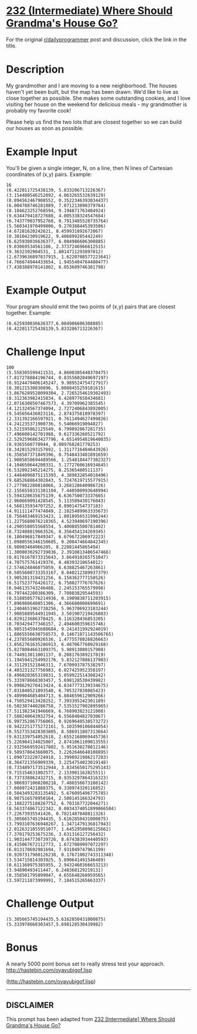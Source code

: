 # [232 (Intermediate) Where Should Grandma's House Go?](https://www.reddit.com/r/dailyprogrammer/comments/3l61vx/20150916_challenge_232_intermediate_where_should/)

For the original [r/dailyprogrammer](https://www.reddit.com/r/dailyprogrammer/) post and discussion, click the link in the title.

# Description
My grandmother and I are moving to a new neighborhood. The houses haven't yet been built, but the map has been drawn. We'd like to live as close together as possible. She makes some outstanding cookies, and I love visiting her house on the weekend for delicious meals - my grandmother is probably my favorite cook!

Please help us find the two lots that are closest together so we can build our houses as soon as possible. 

# Example Input
You'll be given a single integer, N, on a line, then N lines of Cartesian coordinates of (x,y) pairs. Example:


```
16 
(6.422011725438139, 5.833206713226367)
(3.154480546252892, 4.063265532639129)
(8.894562467908552, 0.3522346393034437)
(6.004788746281089, 7.071213090379764)
(8.104623252768594, 9.194871763484924)
(9.634479418727688, 4.005338324547684)
(6.743779037952768, 0.7913485528735764)
(5.560341970499806, 9.270388445393506)
(4.67281620242621, 8.459931892672067)
(0.30104230919622, 9.406899285442249)
(6.625930036636377, 6.084986606308885)
(9.03069534561186, 2.3737246966612515)
(9.3632392904531, 1.8014711293897012)
(2.6739636897837915, 1.6220708577223641)
(4.766674944433654, 1.9455404764480477)
(7.438388978141802, 6.053689746381798)
```
# Example Output
Your program should emit the two points of (x,y) pairs that are closest together. Example:


```
(6.625930036636377,6.084986606308885) (6.422011725438139,5.833206713226367)
```
# Challenge Input

```
100
(5.558305599411531, 4.8600305440370475)
(7.817278884196744, 0.8355602049697197)
(0.9124479406145247, 9.989524754727917)
(8.30121530830896, 5.0088455259181615)
(3.8676289528099304, 2.7265254619302493)
(8.312363982415834, 6.428977658434681)
(2.0716308507467573, 4.39709962385545)
(4.121324567374094, 2.7272406843892005)
(9.545656436023116, 2.874375810978397)
(2.331392166597921, 0.7611494627499826)
(4.241235371900736, 5.54066919094827)
(3.521595862125549, 6.799892867281735)
(7.496600142701988, 9.617336260521792)
(2.5292596863427796, 4.6514954819640035)
(8.9365560770944, 8.089768281770253)
(8.342815293157892, 1.3117716484643926)
(6.358587371849396, 0.7548433481891659)
(1.9085858694489566, 1.2548184477302327)
(4.104650644200331, 5.1772760616934645)
(6.532092345214275, 8.25365480511137)
(1.4484096875115393, 4.389832854018496)
(9.685268864302843, 5.7247619715577915)
(7.277982280818066, 3.268128640986726)
(2.1556558331381104, 7.440500993648994)
(5.594320635675139, 6.636750073337665)
(2.960669091428545, 5.113509430176043)
(4.568135934707252, 8.89014754737183)
(4.911111477474849, 2.1025489963335673)
(8.756483469153423, 1.8018956531996244)
(1.2275680076218365, 4.523940697190396)
(4.290558055568554, 5.400885500781402)
(8.732488819663526, 8.356454134269345)
(6.180496817849347, 6.679672206972223)
(1.0980556346150605, 9.200474664842345)
(6.98003484966205, 8.22081445865494)
(1.3008030292739836, 2.3910813486547466)
(0.8176167873315643, 3.664910265751047)
(4.707575761419376, 8.48393210654012)
(2.574624846075059, 6.638825467263861)
(0.5055608733353167, 8.040212389937379)
(3.905281319431256, 6.158362777150526)
(6.517523776426172, 6.758027776767626)
(6.946135743246488, 2.245153765579998)
(6.797442280386309, 7.70803829544593)
(0.5188505776214936, 0.1909838711203915)
(7.896980640851306, 4.366680008699691)
(1.2404651962738256, 5.963706923183244)
(7.9085889544911945, 3.501907219426883)
(4.829123686370425, 6.116328436853205)
(8.703429477346157, 2.494600359615746)
(6.9851545945688684, 9.241431992924019)
(1.8865556630758573, 0.14671871143506765)
(4.237855680926536, 1.4775578026826663)
(3.8562761635286913, 6.487067768929168)
(5.8278084663109375, 5.98913080157908)
(8.744913811001137, 8.208176389217819)
(1.1945941254992176, 5.832127086137903)
(4.311291521846311, 7.670993787538297)
(4.403231327756983, 6.027425952358197)
(8.496020365319831, 5.059922514308242)
(5.333978668303457, 5.698128530439982)
(9.098629270413424, 6.8347773139334675)
(7.031840521893548, 6.705327830885423)
(9.409904685404713, 6.884659612909266)
(4.750529413428252, 7.393395242301189)
(6.502387440286758, 7.5351527902895965)
(7.511382341946669, 6.768903823121008)
(7.508240643932754, 6.556840482703067)
(6.997352867756065, 0.9269648538573272)
(0.9422251775272161, 5.103590106844054)
(0.5527353428303805, 8.586911807313664)
(9.631339754852618, 2.6552168069445736)
(5.226984134025007, 2.8741061109013555)
(2.9325669592417802, 5.951638270812146)
(9.589378643660075, 3.2262646648108895)
(1.090723228724918, 1.3998921986217283)
(8.364721356909339, 3.2254754023019148)
(0.7334897173512944, 3.8345650175295143)
(9.715154631802577, 2.153901162825511)
(8.737338862432715, 0.9353297864316323)
(3.9069371008200218, 7.486556673108142)
(7.088972421888375, 9.338974320116852)
(0.5043493283135492, 5.676095496775785)
(8.987516578950164, 2.500145166324793)
(2.1882275188267752, 6.703167722044271)
(8.563374867122342, 0.0034374051899066504)
(7.22673935541426, 0.7821487848811326)
(5.305665745194435, 5.6162850431000875)
(3.7993107636948267, 1.3471479136817943)
(2.0126321055951077, 1.6452950898125662)
(7.370179253675236, 3.631316127256432)
(1.9031447730739726, 8.674383934440593)
(8.415067672112773, 1.6727089997072297)
(6.013170692981694, 7.931049747961199)
(0.9207317960126238, 0.17671002743311348)
(3.534715814303925, 5.890641491546489)
(0.611360975385955, 2.9432460366653213)
(3.94890493411447, 6.248368129219131)
(8.358501795899047, 4.655648268959565)
(3.597211873999991, 7.184515265663337)
```
# Challenge Output

```
(5.305665745194435,5.6162850431000875) (5.333978668303457,5.698128530439982)
```
# Bonus
A nearly 5000 point bonus set to really stress test your approach. http://hastebin.com/oyayubigof.lisp 

(http://hastebin.com/oyayubigof.lisp)

----
## **DISCLAIMER**
This prompt has been adapted from [232 [Intermediate] Where Should Grandma's House Go?](https://www.reddit.com/r/dailyprogrammer/comments/3l61vx/20150916_challenge_232_intermediate_where_should/
)
